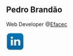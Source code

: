 ## Pedro Brandão 

Web Developer @[Efacec](http://www.http://www.efacec.pt/)

[![LinkdIn](https://github.com/brandaopj/brandaopj.github.io/blob/master/linkedin48.png)](https://www.linkedin.com/in/brandaopj/)

